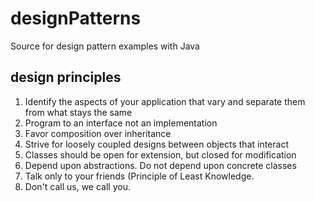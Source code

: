 # designPatterns
Source for design pattern examples with Java

## design principles

1. Identify the aspects of your application that vary and separate them from what stays the same
2. Program to an interface not an implementation
3. Favor composition over inheritance
4. Strive for loosely coupled designs between objects that interact
5. Classes should be open for extension, but closed for modification
6. Depend upon abstractions. Do not depend upon concrete classes
7. Talk only to your friends (Principle of Least Knowledge.
8. Don't call us, we call you.

